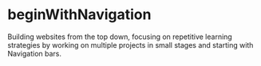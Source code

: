 # beginWithNavigation
Building websites from the top down, focusing on repetitive learning strategies by working on multiple projects in small stages and starting with Navigation bars.

